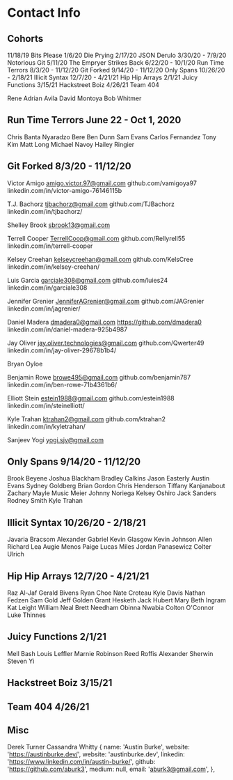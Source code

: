 # Contact Info

## Cohorts

11/18/19 Bits Please
1/6/20 Die Prying
2/17/20 JSON Derulo
3/30/20 - 7/9/20 Notorious Git
5/11/20 The Empryer Strikes Back
6/22/20 - 10/1/20 Run Time Terrors
8/3/20 - 11/12/20 Git Forked
9/14/20 - 11/12/20 Only Spans
10/26/20 - 2/18/21 Illicit Syntax
12/7/20 - 4/21/21 Hip Hip Arrays
2/1/21 Juicy Functions
3/15/21 Hackstreet Boiz
4/26/21 Team 404

Rene Adrian Avila
David Montoya
Bob Whitmer

## Run Time Terrors June 22 - Oct 1, 2020

Chris Banta
Nyaradzo Bere
Ben Dunn
Sam Evans
Carlos Fernandez
Tony Kim
Matt Long
Michael Navoy
Hailey Ringier

## Git Forked 8/3/20 - 11/12/20

Victor Amigo
amigo.victor.97@gmail.com
github.com/vamigoya97
linkedin.com/in/victor-amigo-76146115b

T.J. Bachorz
tjbachorz@gmail.com
github.com/TJBachorz
linkedin.com/in/tjbachorz/

Shelley Brook
sbrook13@gmail.com

Terrell Cooper
TerrellCoop@gmail.com
github.com/Rellyrell55
linkedin.com/in/terrell-cooper

Kelsey Creehan
kelseycreehan@gmail.com
github.com/KelsCree
linkedin.com/in/kelsey-creehan/

Luis Garcia
garciale308@gmail.com
github.com/luies24
linkedin.com/in/garciale308

Jennifer Grenier
JenniferAGrenier@gmail.com
github.com/JAGrenier
linkedin.com/in/jagrenier/

Daniel Madera
dmadera0@gmail.com
https://github.com/dmadera0
linkedin.com/in/daniel-madera-925b4987

Jay Oliver
jay.oliver.technologies@gmail.com
github.com/Qwerter49
linkedin.com/in/jay-oliver-29678b1b4/

Bryan Oyloe

Benjamin Rowe
browe495@gmail.com
github.com/benjamin787
linkedin.com/in/ben-rowe-71b4361b6/

Elliott Stein
estein1988@gmail.com
github.com/estein1988
linkedin.com/in/steinelliott/

Kyle Trahan
ktrahan2@gmail.com
github.com/ktrahan2
linkedin.com/in/kyletrahan/

Sanjeev Yogi
yogi.sjv@gmail.com

## Only Spans 9/14/20 - 11/12/20

Brook Beyene
Joshua Blackham
Bradley Calkins
Jason Easterly
Austin Evans
Sydney Goldberg
Brian Gordon
Chris Henderson
Tiffany Kanjanabout
Zachary Mayle
Music Meier
Johnny Noriega
Kelsey Oshiro
Jack Sanders
Rodney Smith
Kyle Trahan

## Illicit Syntax 10/26/20 - 2/18/21

Javaria Bracsom
Alexander Gabriel
Kevin Glasgow
Kevin Johnson
Allen Richard Lea
Augie Menos
Paige Lucas Miles
Jordan Panasewicz
Colter Ulrich

## Hip Hip Arrays 12/7/20 - 4/21/21

Raz Al-Jaf
Gerald Bivens
Ryan Choe
Nate Croteau
Kyle Davis
Nathan Fedzen
Sam Gold
Jeff Golden
Grant Hesketh
Jack Hubert
Mary Beth Ingram
Kat Leight
William Neal
Brett Needham
Obinna Nwabia
Colton O'Connor
Luke Thinnes

## Juicy Functions 2/1/21

Mell Bash
Louis Leffler
Marnie Robinson
Reed Roffis
Alexander Sherwin
Steven Yi

## Hackstreet Boiz 3/15/21

## Team 404 4/26/21

## Misc

Derek Turner
Cassandra Whitty
{
name: 'Austin Burke',
website: 'https://austinburke.dev/',
website: 'austinburke.dev',
linkedin: 'https://www.linkedin.com/in/austin-burke/',
github: 'https://github.com/aburk3',
medium: null,
email: 'aburk3@gmail.com',
},
